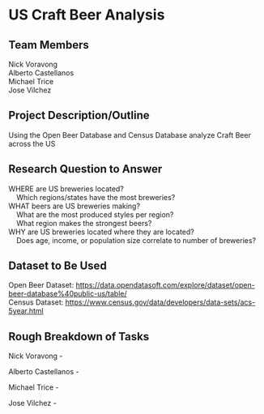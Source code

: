 # US Craft Beer Analysis

## Team Members
  Nick Voravong<br/>
  Alberto Castellanos<br/>
  Michael Trice<br/>
  Jose Vilchez<br/>

## Project Description/Outline
  Using the Open Beer Database and Census Database analyze Craft Beer across the US

## Research Question to Answer
  WHERE are US breweries located?<br/>
  &nbsp;&nbsp;&nbsp; Which regions/states have the most breweries?<br/>
  WHAT beers are US breweries making?<br/>
  &nbsp;&nbsp;&nbsp; What are the most produced styles per region?<br/>
  &nbsp;&nbsp;&nbsp; What region makes the strongest beers?<br/>
  WHY are US breweries located where they are located?<br/>
  &nbsp;&nbsp;&nbsp; Does age, income, or population size correlate to number of breweries?

## Dataset to Be Used
  Open Beer Dataset: https://data.opendatasoft.com/explore/dataset/open-beer-database%40public-us/table/<br/>
  Census Dataset: https://www.census.gov/data/developers/data-sets/acs-5year.html

## Rough Breakdown of Tasks

  Nick Voravong - 

  Alberto Castellanos - 

  Michael Trice - 

  Jose Vilchez - 
